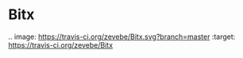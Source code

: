 # Bitx
.. image: https://travis-ci.org/zevebe/Bitx.svg?branch=master
    :target: https://travis-ci.org/zevebe/Bitx
